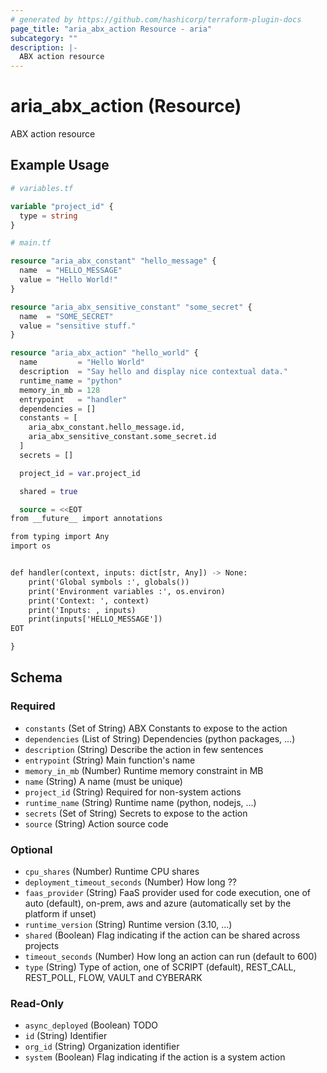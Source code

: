 ```yaml
---
# generated by https://github.com/hashicorp/terraform-plugin-docs
page_title: "aria_abx_action Resource - aria"
subcategory: ""
description: |-
  ABX action resource
---
```


# aria_abx_action (Resource)

ABX action resource

## Example Usage

```terraform
# variables.tf

variable "project_id" {
  type = string
}

# main.tf

resource "aria_abx_constant" "hello_message" {
  name  = "HELLO_MESSAGE"
  value = "Hello World!"
}

resource "aria_abx_sensitive_constant" "some_secret" {
  name  = "SOME_SECRET"
  value = "sensitive stuff."
}

resource "aria_abx_action" "hello_world" {
  name         = "Hello World"
  description  = "Say hello and display nice contextual data."
  runtime_name = "python"
  memory_in_mb = 128
  entrypoint   = "handler"
  dependencies = []
  constants = [
    aria_abx_constant.hello_message.id,
    aria_abx_sensitive_constant.some_secret.id
  ]
  secrets = []

  project_id = var.project_id

  shared = true

  source = <<EOT
from __future__ import annotations

from typing import Any
import os


def handler(context, inputs: dict[str, Any]) -> None:
    print('Global symbols :', globals())
    print('Environment variables :', os.environ)
    print('Context: ', context)
    print('Inputs: , inputs)
    print(inputs['HELLO_MESSAGE'])
EOT

}
```

<!-- schema generated by tfplugindocs -->
## Schema

### Required

- `constants` (Set of String) ABX Constants to expose to the action
- `dependencies` (List of String) Dependencies (python packages, ...)
- `description` (String) Describe the action in few sentences
- `entrypoint` (String) Main function's name
- `memory_in_mb` (Number) Runtime memory constraint in MB
- `name` (String) A name (must be unique)
- `project_id` (String) Required for non-system actions
- `runtime_name` (String) Runtime name (python, nodejs, ...)
- `secrets` (Set of String) Secrets to expose to the action
- `source` (String) Action source code

### Optional

- `cpu_shares` (Number) Runtime CPU shares
- `deployment_timeout_seconds` (Number) How long ??
- `faas_provider` (String) FaaS provider used for code execution, one of auto (default), on-prem, aws and azure (automatically set by the platform if unset)
- `runtime_version` (String) Runtime version (3.10, ...)
- `shared` (Boolean) Flag indicating if the action can be shared across projects
- `timeout_seconds` (Number) How long an action can run (default to 600)
- `type` (String) Type of action, one of SCRIPT (default), REST_CALL, REST_POLL, FLOW, VAULT and CYBERARK

### Read-Only

- `async_deployed` (Boolean) TODO
- `id` (String) Identifier
- `org_id` (String) Organization identifier
- `system` (Boolean) Flag indicating if the action is a system action
